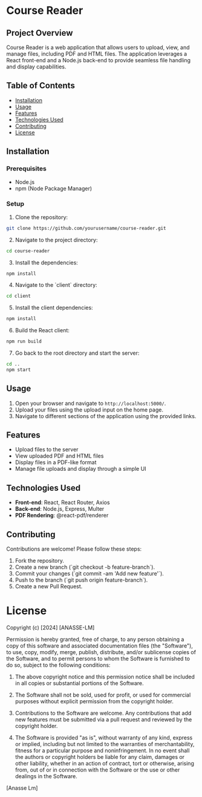 
# Course Reader

## Project Overview

Course Reader is a web application that allows users to upload, view, and manage files, including PDF and HTML files. The application leverages a React front-end and a Node.js back-end to provide seamless file handling and display capabilities.

## Table of Contents

- [Installation](#installation)
- [Usage](#usage)
- [Features](#features)
- [Technologies Used](#technologies-used)
- [Contributing](#contributing)
- [License](#license)

## Installation

### Prerequisites

- Node.js
- npm (Node Package Manager)

### Setup

1. Clone the repository:

```bash
git clone https://github.com/yourusername/course-reader.git
```

2. Navigate to the project directory:

```bash
cd course-reader
```

3. Install the dependencies:

```bash
npm install
```

4. Navigate to the \`client\` directory:

```bash
cd client
```

5. Install the client dependencies:

```bash
npm install
```

6. Build the React client:

```bash
npm run build
```

7. Go back to the root directory and start the server:

```bash
cd ..
npm start
```

## Usage

1. Open your browser and navigate to `http://localhost:5000/`.
2. Upload your files using the upload input on the home page.
3. Navigate to different sections of the application using the provided links.

## Features

- Upload files to the server
- View uploaded PDF and HTML files
- Display files in a PDF-like format
- Manage file uploads and display through a simple UI


## Technologies Used

- **Front-end**: React, React Router, Axios
- **Back-end**: Node.js, Express, Multer
- **PDF Rendering**: @react-pdf/renderer

## Contributing

Contributions are welcome! Please follow these steps:

1. Fork the repository.
2. Create a new branch (\`git checkout -b feature-branch\`).
3. Commit your changes (\`git commit -am 'Add new feature'\`).
4. Push to the branch (\`git push origin feature-branch\`).
5. Create a new Pull Request.

# License

Copyright (c) [2024] [ANASSE-LM]

Permission is hereby granted, free of charge, to any person obtaining a copy
of this software and associated documentation files (the "Software"), to use, copy, modify, merge, publish, distribute, and/or sublicense copies of the Software, and to permit persons to whom the Software is furnished to do so, subject to the following conditions:

1. The above copyright notice and this permission notice shall be included in all copies or substantial portions of the Software.

2. The Software shall not be sold, used for profit, or used for commercial purposes without explicit permission from the copyright holder.

3. Contributions to the Software are welcome. Any contributions that add new features must be submitted via a pull request and reviewed by the copyright holder.

4. The Software is provided "as is", without warranty of any kind, express or implied, including but not limited to the warranties of merchantability, fitness for a particular purpose and noninfringement. In no event shall the authors or copyright holders be liable for any claim, damages or other liability, whether in an action of contract, tort or otherwise, arising from, out of or in connection with the Software or the use or other dealings in the Software.

[Anasse Lm]
